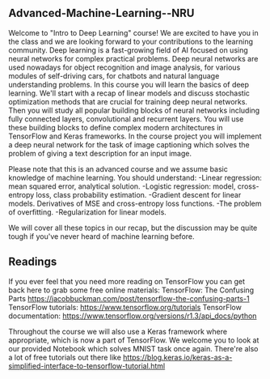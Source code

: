 ## Advanced-Machine-Learning--NRU

Welcome to "Intro to Deep Learning" course! We are excited to have you in the class and we are looking forward to your contributions to the learning community.
Deep learning is a fast-growing field of AI focused on using neural networks for complex practical problems. Deep neural networks are used nowadays for object recognition and image analysis, for various modules of self-driving cars, for chatbots and natural language understanding problems.
In this course you will learn the basics of deep learning. We'll start with a recap of linear models and discuss stochastic optimization methods that are crucial for training deep neural networks. Then you will study all popular building blocks of neural networks including fully connected layers, convolutional and recurrent layers. You will use these building blocks to define complex modern architectures in TensorFlow and Keras frameworks. In the course project you will implement a deep neural network for the task of image captioning which solves the problem of giving a text description for an input image.

Please note that this is an advanced course and we assume basic knowledge of machine learning. You should understand:
    -Linear regression: mean squared error, analytical solution.
    -Logistic regression: model, cross-entropy loss, class probability estimation.
    -Gradient descent for linear models. Derivatives of MSE and cross-entropy loss functions.
    -The problem of overfitting.
    -Regularization for linear models.

We will cover all these topics in our recap, but the discussion may be quite tough if you've never heard of machine learning before.

## Readings

If you ever feel that you need more reading on TensorFlow you can get back here to grab some free online materials:
    TensorFlow: The Confusing Parts https://jacobbuckman.com/post/tensorflow-the-confusing-parts-1
    TensorFlow tutorials: https://www.tensorflow.org/tutorials
    TensorFlow documentation: https://www.tensorflow.org/versions/r1.3/api_docs/python
    
Throughout the course we will also use a Keras framework where appropriate, which is now a part of TensorFlow.
We welcome you to look at our provided Notebook which solves MNIST task once again.
There're also a lot of free tutorials out there like https://blog.keras.io/keras-as-a-simplified-interface-to-tensorflow-tutorial.html
